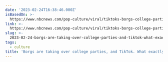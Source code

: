 ```yaml
---
date: '2023-02-24T16:38:46.000Z'
isBasedOn: >-
  https://www.nbcnews.com/pop-culture/viral/tiktoks-borgs-college-parties-harm-reduction-rcna69521?utm_source=pocket-newtab
link: >-
  https://www.nbcnews.com/pop-culture/viral/tiktoks-borgs-college-parties-harm-reduction-rcna69521?utm_source=pocket-newtab
slug: >-
  2023-02-24-borgs-are-taking-over-college-parties-and-tiktok-what-exactly-are-they
tags:
  - culture
title: 'Borgs are taking over college parties, and TikTok. What exactly are they?'
---
```


